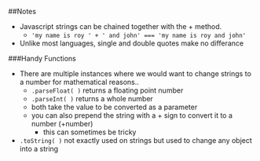 ##Notes

* Javascript strings can be chained together with the + method.
  * `'my name is roy ' + ' and john' === 'my name is roy and john'`
* Unlike most languages, single and double quotes make no differance

###Handy Functions

* There are multiple instances where we would want to change strings to a number for mathematical reasons..
  * `.parseFloat( )` returns a floating point number
  * `.parseInt( )` returns a whole number
  * both take the value to be converted as a parameter
  * you can also prepend the string with a + sign to convert it to a number (+number)
    * this can sometimes be tricky
* `.toString( )` not exactly used on strings but used to change any object into a string
